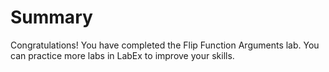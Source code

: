 # Summary

Congratulations! You have completed the Flip Function Arguments lab. You can practice more labs in LabEx to improve your skills.
